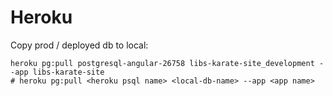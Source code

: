 # Heroku

Copy prod / deployed db to local:

```
heroku pg:pull postgresql-angular-26758 libs-karate-site_development --app libs-karate-site
# heroku pg:pull <heroku psql name> <local-db-name> --app <app name>
```
